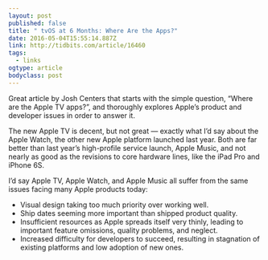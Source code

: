 ```yaml
---
layout: post 
published: false 
title: " tvOS at 6 Months: Where Are the Apps?" 
date: 2016-05-04T15:55:14.887Z 
link: http://tidbits.com/article/16460 
tags:
  - links
ogtype: article 
bodyclass: post 
---
```


Great article by Josh Centers that starts with the simple question, “Where are the Apple TV apps?”, and thoroughly explores Apple’s product and developer issues in order to answer it.

The new Apple TV is decent, but not great — exactly what I’d say about the Apple Watch, the other new Apple platform launched last year. Both are far better than last year’s high-profile service launch, Apple Music, and not nearly as good as the revisions to core hardware lines, like the iPad Pro and iPhone 6S.

I’d say Apple TV, Apple Watch, and Apple Music all suffer from the same issues facing many Apple products today:

- Visual design taking too much priority over working well.
- Ship dates seeming more important than shipped product quality.
- Insufficient resources as Apple spreads itself very thinly, leading to important feature omissions, quality problems, and neglect.
- Increased difficulty for developers to succeed, resulting in stagnation of existing platforms and low adoption of new ones.